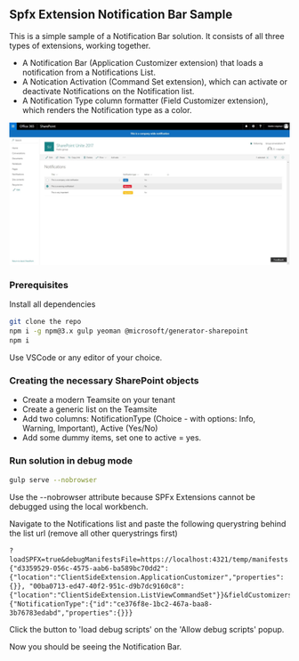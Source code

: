 ## Spfx Extension Notification Bar Sample

This is a simple sample of a Notification Bar solution. It consists of all three types of extensions, working together. 
- A Notification Bar (Application Customizer extension) that loads a notification from a Notifications List. 
- A Notication Activation (Command Set extension), which can activate or deactivate Notifications on the Notification list. 
- A Notification Type column formatter (Field Customizer extension), which renders the Notification type as a color.

![Alt text](/sample_screenshot.jpg?raw=true "Screenshot of Notification Bar sample")

### Prerequisites

Install all dependencies
```bash
git clone the repo
npm i -g npm@3.x gulp yeoman @microsoft/generator-sharepoint
npm i
```

Use VSCode or any editor of your choice.

### Creating the necessary SharePoint objects

- Create a modern Teamsite on your tenant
- Create a generic list on the Teamsite
- Add two columns: NotificationType (Choice - with options: Info, Warning, Important), Active (Yes/No)
- Add some dummy items, set one to active = yes.

### Run solution in debug mode

```bash
gulp serve --nobrowser
```
Use the --nobrowser attribute because SPFx Extensions cannot be debugged using the local workbench.

Navigate to the Notifications list and paste the following querystring behind the list url (remove all other querystrings first)

```
?loadSPFX=true&debugManifestsFile=https://localhost:4321/temp/manifests.js&customActions={"d3359529-056c-4575-aab6-ba589bc70dd2":{"location":"ClientSideExtension.ApplicationCustomizer","properties":{}}, "00ba0713-ed47-40f2-951c-d9b7dc9160c8":{"location":"ClientSideExtension.ListViewCommandSet"}}&fieldCustomizers={"NotificationType":{"id":"ce376f8e-1bc2-467a-baa8-3b76783edabd","properties":{}}}
```

Click the button to 'load debug scripts' on the 'Allow debug scripts' popup.

Now you should be seeing the Notification Bar.
